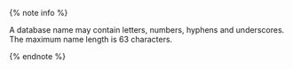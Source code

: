 {% note info %}

A database name may contain letters, numbers, hyphens and underscores. The maximum name length is 63 characters.

{% endnote %}
